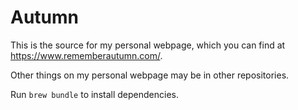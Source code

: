 # Autumn

This is the source for my personal webpage, which you can find at https://www.rememberautumn.com/.

Other things on my personal webpage may be in other repositories.

Run `brew bundle` to install dependencies.
